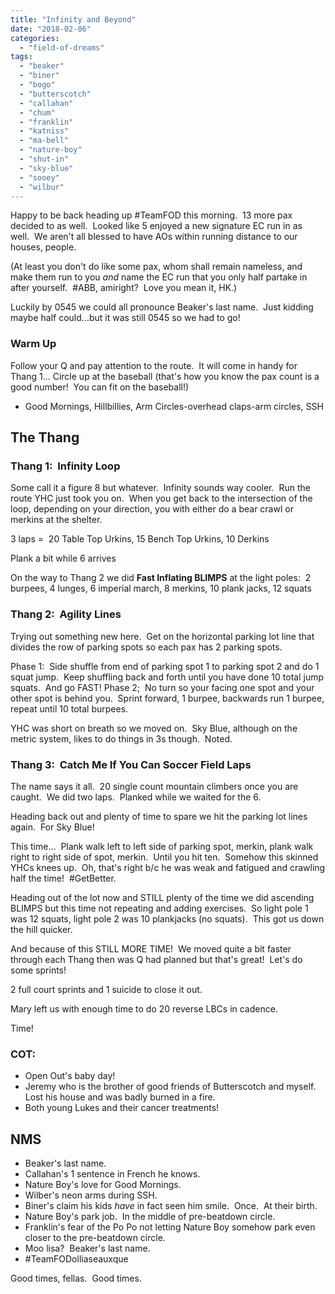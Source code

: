 ```yaml
---
title: "Infinity and Beyond"
date: "2018-02-06"
categories: 
  - "field-of-dreams"
tags: 
  - "beaker"
  - "biner"
  - "bogo"
  - "butterscotch"
  - "callahan"
  - "chum"
  - "franklin"
  - "katniss"
  - "ma-bell"
  - "nature-boy"
  - "shut-in"
  - "sky-blue"
  - "sooey"
  - "wilbur"
---
```


Happy to be back heading up #TeamFOD this morning.  13 more pax decided to as well.  Looked like 5 enjoyed a new signature EC run in as well.  We aren't all blessed to have AOs within running distance to our houses, people.

(At least you don't do like some pax, whom shall remain nameless, and make them run to you _and_ name the EC run that you only half partake in after yourself.  #ABB, amiright?  Love you mean it, HK.)

Luckily by 0545 we could all pronounce Beaker's last name.  Just kidding maybe half could...but it was still 0545 so we had to go!

### Warm Up

Follow your Q and pay attention to the route.  It will come in handy for Thang 1... Circle up at the baseball (that's how you know the pax count is a good number!  You can fit on the baseball!)

- Good Mornings, Hillbillies, Arm Circles-overhead claps-arm circles, SSH

## The Thang

### Thang 1:  Infinity Loop

Some call it a figure 8 but whatever.  Infinity sounds way cooler.  Run the route YHC just took you on.  When you get back to the intersection of the loop, depending on your direction, you with either do a bear crawl or merkins at the shelter.

3 laps =  20 Table Top Urkins, 15 Bench Top Urkins, 10 Derkins

Plank a bit while 6 arrives

On the way to Thang 2 we did **Fast Inflating BLIMPS** at the light poles:  2 burpees, 4 lunges, 6 imperial march, 8 merkins, 10 plank jacks, 12 squats

### Thang 2:  Agility Lines

Trying out something new here.  Get on the horizontal parking lot line that divides the row of parking spots so each pax has 2 parking spots.

Phase 1:  Side shuffle from end of parking spot 1 to parking spot 2 and do 1 squat jump.  Keep shuffling back and forth until you have done 10 total jump squats.  And go FAST! Phase 2;  No turn so your facing one spot and your other spot is behind you.  Sprint forward, 1 burpee, backwards run 1 burpee, repeat until 10 total burpees.

YHC was short on breath so we moved on.  Sky Blue, although on the metric system, likes to do things in 3s though.  Noted.

### Thang 3:  Catch Me If You Can Soccer Field Laps

The name says it all.  20 single count mountain climbers once you are caught.  We did two laps.  Planked while we waited for the 6.

Heading back out and plenty of time to spare we hit the parking lot lines again.  For Sky Blue!

This time...  Plank walk left to left side of parking spot, merkin, plank walk right to right side of spot, merkin.  Until you hit ten.  Somehow this skinned YHCs knees up.  Oh, that's right b/c he was weak and fatigued and crawling half the time!  #GetBetter.

Heading out of the lot now and STILL plenty of the time we did ascending BLIMPS but this time not repeating and adding exercises.  So light pole 1 was 12 squats, light pole 2 was 10 plankjacks (no squats).  This got us down the hill quicker.

And because of this STILL MORE TIME!  We moved quite a bit faster through each Thang then was Q had planned but that's great!  Let's do some sprints!

2 full court sprints and 1 suicide to close it out.

Mary left us with enough time to do 20 reverse LBCs in cadence.

Time!

### COT:

- Open Out's baby day!
- Jeremy who is the brother of good friends of Butterscotch and myself.  Lost his house and was badly burned in a fire.
- Both young Lukes and their cancer treatments!

## NMS

- Beaker's last name.
- Callahan's 1 sentence in French he knows.
- Nature Boy's love for Good Mornings.
- Wilber's neon arms during SSH.
- Biner's claim his kids _have_ in fact seen him smile.  Once.  At their birth.
- Nature Boy's park job.  In the middle of pre-beatdown circle.
- Franklin's fear of the Po Po not letting Nature Boy somehow park even closer to the pre-beatdown circle.
- Moo lisa?  Beaker's last name.
- #TeamFODolliaseauxque

Good times, fellas.  Good times.
